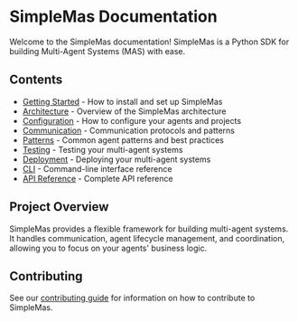 # SimpleMas Documentation

Welcome to the SimpleMas documentation! SimpleMas is a Python SDK for building Multi-Agent Systems (MAS) with ease.

## Contents

- [Getting Started](getting_started.md) - How to install and set up SimpleMas
- [Architecture](architecture.md) - Overview of the SimpleMas architecture
- [Configuration](configuration.md) - How to configure your agents and projects
- [Communication](communication.md) - Communication protocols and patterns
- [Patterns](patterns.md) - Common agent patterns and best practices
- [Testing](testing.md) - Testing your multi-agent systems
- [Deployment](deployment.md) - Deploying your multi-agent systems
- [CLI](cli/index.md) - Command-line interface reference
- [API Reference](api_reference.md) - Complete API reference

## Project Overview

SimpleMas provides a flexible framework for building multi-agent systems. It handles communication, agent lifecycle management, and coordination, allowing you to focus on your agents' business logic.

## Contributing

See our [contributing guide](../CONTRIBUTING.md) for information on how to contribute to SimpleMas.
